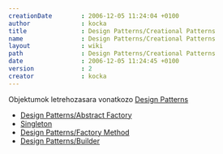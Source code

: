 ```yaml
---
creationDate        : 2006-12-05 11:24:04 +0100 
author              : kocka 
title               : Design Patterns/Creational Patterns 
name                : Design Patterns/Creational Patterns 
layout              : wiki 
path                : Design Patterns/Creational Patterns 
date                : 2006-12-05 11:24:45 +0100 
version             : 2 
creator             : kocka 
---
```

Objektumok letrehozasara vonatkozo [Design Patterns](../Design%20Patterns.html)

*   [Design Patterns/Abstract Factory](../Missing.html)
*   [Singleton](../singleton.html)
*   [Design Patterns/Factory Method](../Missing.html)
*   [Design Patterns/Builder](../Missing.html)
